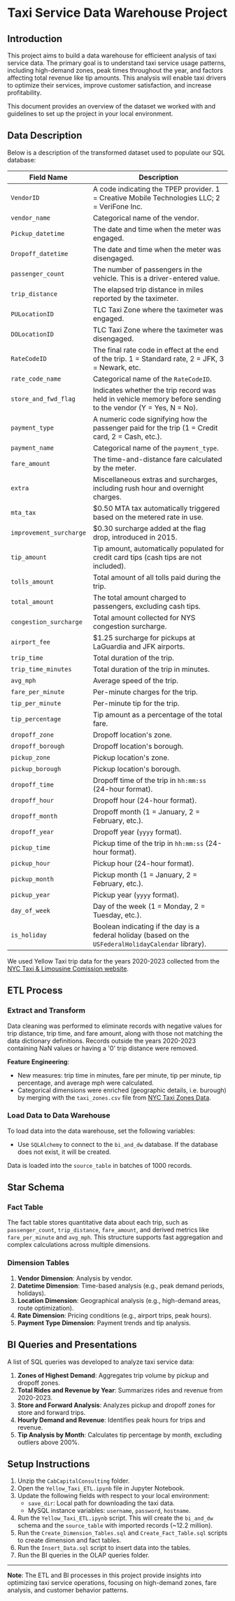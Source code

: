 # Taxi Service Data Warehouse Project

## Introduction
This project aims to build a data warehouse for efficieent analysis of taxi service data. The primary goal is to understand taxi service usage patterns, including high-demand zones, peak times throughout the year, and factors affecting total revenue like tip amounts. This analysis will enable taxi drivers to optimize their services, improve customer satisfaction, and increase profitability.

This document provides an overview of the dataset we worked with and guidelines to set up the project in your local environment.

## Data Description
Below is a description of the transformed dataset used to populate our SQL database:

| Field Name             | Description |
| ---------------------- | ----------- |
| `VendorID`             | A code indicating the TPEP provider. 1 = Creative Mobile Technologies LLC; 2 = VeriFone Inc. |
| `vendor_name`          | Categorical name of the vendor. |
| `Pickup_datetime`      | The date and time when the meter was engaged. |
| `Dropoff_datetime`     | The date and time when the meter was disengaged. |
| `passenger_count`      | The number of passengers in the vehicle. This is a driver-entered value. |
| `trip_distance`        | The elapsed trip distance in miles reported by the taximeter. |
| `PULocationID`         | TLC Taxi Zone where the taximeter was engaged. |
| `DOLocationID`         | TLC Taxi Zone where the taximeter was disengaged. |
| `RateCodeID`           | The final rate code in effect at the end of the trip. 1 = Standard rate, 2 = JFK, 3 = Newark, etc. |
| `rate_code_name`       | Categorical name of the `RateCodeID`. |
| `store_and_fwd_flag`   | Indicates whether the trip record was held in vehicle memory before sending to the vendor (Y = Yes, N = No). |
| `payment_type`         | A numeric code signifying how the passenger paid for the trip (1 = Credit card, 2 = Cash, etc.). |
| `payment_name`         | Categorical name of the `payment_type`. |
| `fare_amount`          | The time-and-distance fare calculated by the meter. |
| `extra`                | Miscellaneous extras and surcharges, including rush hour and overnight charges. |
| `mta_tax`              | $0.50 MTA tax automatically triggered based on the metered rate in use. |
| `improvement_surcharge`| $0.30 surcharge added at the flag drop, introduced in 2015. |
| `tip_amount`           | Tip amount, automatically populated for credit card tips (cash tips are not included). |
| `tolls_amount`         | Total amount of all tolls paid during the trip. |
| `total_amount`         | The total amount charged to passengers, excluding cash tips. |
| `congestion_surcharge` | Total amount collected for NYS congestion surcharge. |
| `airport_fee`          | $1.25 surcharge for pickups at LaGuardia and JFK airports. |
| `trip_time`            | Total duration of the trip. |
| `trip_time_minutes`    | Total duration of the trip in minutes. |
| `avg_mph`              | Average speed of the trip. |
| `fare_per_minute`      | Per-minute charges for the trip. |
| `tip_per_minute`       | Per-minute tip for the trip. |
| `tip_percentage`       | Tip amount as a percentage of the total fare. |
| `dropoff_zone`         | Dropoff location's zone. |
| `dropoff_borough`      | Dropoff location's borough. |
| `pickup_zone`          | Pickup location's zone. |
| `pickup_borough`       | Pickup location's borough. |
| `dropoff_time`         | Dropoff time of the trip in `hh:mm:ss` (24-hour format). |
| `dropoff_hour`         | Dropoff hour (24-hour format). |
| `dropoff_month`        | Dropoff month (1 = January, 2 = February, etc.). |
| `dropoff_year`         | Dropoff year (`yyyy` format). |
| `pickup_time`          | Pickup time of the trip in `hh:mm:ss` (24-hour format). |
| `pickup_hour`          | Pickup hour (24-hour format). |
| `pickup_month`         | Pickup month (1 = January, 2 = February, etc.). |
| `pickup_year`          | Pickup year (`yyyy` format). |
| `day_of_week`          | Day of the week (1 = Monday, 2 = Tuesday, etc.). |
| `is_holiday`           | Boolean indicating if the day is a federal holiday (based on the `USFederalHolidayCalendar` library). |

We used Yellow Taxi trip data for the years 2020-2023 collected from the [NYC Taxi & Limousine Comission website](https://www.nyc.gov/site/tlc/about/tlc-trip-record-data.page). 

## ETL Process

### Extract and Transform
Data cleaning was performed to eliminate records with negative values for trip distance, trip time, and fare amount, along with those not matching the data dictionary definitions. Records outside the years 2020-2023 containing NaN values or having a '0' trip distance were removed.

**Feature Engineering**:
- New measures: trip time in minutes, fare per minute, tip per minute, tip percentage, and average mph were calculated.
- Categorical dimensions were enriched (geographic details, i.e. burough) by merging with the `taxi_zones.csv` file from [NYC Taxi Zones Data](https://data.cityofnewyork.us/Transportation/NYC-Taxi-Zones/d3c5-ddgc). 

### Load Data to Data Warehouse
To load data into the data warehouse, set the following variables:
- Use `SQLAlchemy` to connect to the `bi_and_dw` database. If the database does not exist, it will be created.

Data is loaded into the `source_table` in batches of 1000 records.

## Star Schema

### Fact Table
The fact table stores quantitative data about each trip, such as `passenger_count`, `trip_distance`, `fare_amount`, and derived metrics like `fare_per_minute` and `avg_mph`. This structure supports fast aggregation and complex calculations across multiple dimensions.

### Dimension Tables
1. **Vendor Dimension**: Analysis by vendor.
2. **Datetime Dimension**: Time-based analysis (e.g., peak demand periods, holidays).
3. **Location Dimension**: Geographical analysis (e.g., high-demand areas, route optimization).
4. **Rate Dimension**: Pricing conditions (e.g., airport trips, peak hours).
5. **Payment Type Dimension**: Payment trends and tip analysis.

## BI Queries and Presentations
A list of SQL queries was developed to analyze taxi service data:
1. **Zones of Highest Demand**: Aggregates trip volume by pickup and dropoff zones.
2. **Total Rides and Revenue by Year**: Summarizes rides and revenue from 2020-2023.
3. **Store and Forward Analysis**: Analyzes pickup and dropoff zones for store and forward trips.
4. **Hourly Demand and Revenue**: Identifies peak hours for trips and revenue.
5. **Tip Analysis by Month**: Calculates tip percentage by month, excluding outliers above 200%.

## Setup Instructions
1. Unzip the `CabCapitalConsulting` folder.
2. Open the `Yellow_Taxi_ETL.ipynb` file in Jupyter Notebook.
3. Update the following fields with respect to your local environment:
   - `save_dir`: Local path for downloading the taxi data.
   - MySQL instance variables: `username`, `password`, `hostname`.
4. Run the `Yellow_Taxi_ETL.ipynb` script. This will create the `bi_and_dw` schema and the `source_table` with imported records (~12.2 million).
5. Run the `Create_Dimension_Tables.sql` and `Create_Fact_Table.sql` scripts to create dimension and fact tables.
6. Run the `Insert_Data.sql` script to insert data into the tables.
7. Run the BI queries in the OLAP queries folder.

---

**Note**: The ETL and BI processes in this project provide insights into optimizing taxi service operations, focusing on high-demand zones, fare analysis, and customer behavior patterns.

